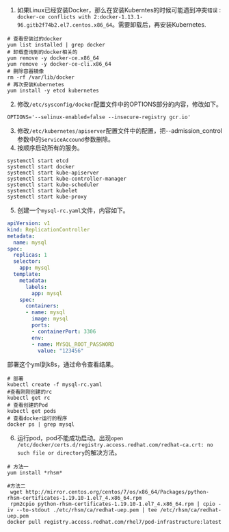 1. 如果Linux已经安装Docker，那么在安装Kuberntes的时候可能遇到冲突`错误：docker-ce conflicts with 2:docker-1.13.1-96.gitb2f74b2.el7.centos.x86_64`。需要卸载后，再安装Kubernetes.
```
# 查看安装过的docker
yum list installed | grep docker
# 卸载查询到的docker相关的
yum remove -y docker-ce.x86_64
yum remove -y docker-ce-cli.x86_64
# 删除容器镜像
rm -rf /var/lib/docker
# 再次安装Kubernetes
yum install -y etcd kubernetes
```
2. 修改`/etc/sysconfig/docker`配置文件中的OPTIONS部分的内容，修改如下。
```
OPTIONS='--selinux-enabled=false --insecure-registry gcr.io'
```
3. 修改`/etc/kubernetes/apiserver`配置文件中的配置，把--admission_control参数中的`ServiceAccound`参数删除。
4. 按顺序启动所有的服务。
```
systemctl start etcd
systemctl start docker
systemctl start kube-apiserver
systemctl start kube-controller-manager
systemctl start kube-scheduler
systemctl start kubelet
systemctl start kube-proxy
```
5. 创建一个`mysql-rc.yaml`文件，内容如下。
```yml
apiVersion: v1
kind: ReplicationController
metadata:
  name: mysql
spec:
  replicas: 1
  selector:
    app: mysql
  template:
    metadata:
      labels:
        app: mysql
    spec:
      containers:
      - name: mysql
        image: mysql
        ports:
        - containerPort: 3306
        env:
        - name: MYSQL_ROOT_PASSWORD
          value: "123456"
```
部署这个yml到k8s，通过命令查看结果。
```
# 部署
kubectl create -f mysql-rc.yaml
#查看刚刚创建的rc
kubectl get rc
# 查看创建的Pod
kubectl get pods
# 查看docker运行的程序
docker ps | grep mysql
```
6. 运行pod，pod不能成功启动。出现`open /etc/docker/certs.d/registry.access.redhat.com/redhat-ca.crt: no such file or directory`的解决方法。
```
# 方法一
yum install *rhsm*

#方法二
 wget http://mirror.centos.org/centos/7/os/x86_64/Packages/python-rhsm-certificates-1.19.10-1.el7_4.x86_64.rpm
 rpm2cpio python-rhsm-certificates-1.19.10-1.el7_4.x86_64.rpm | cpio -iv --to-stdout ./etc/rhsm/ca/redhat-uep.pem | tee /etc/rhsm/ca/redhat-uep.pem
docker pull registry.access.redhat.com/rhel7/pod-infrastructure:latest
```
